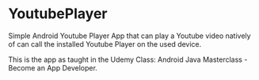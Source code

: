 # YoutubePlayer

Simple Android Youtube Player App that can play a Youtube video natively of can call the installed Youtube Player on the used device.

This is the app as taught in the Udemy Class: Android Java Masterclass - Become an App Developer.
